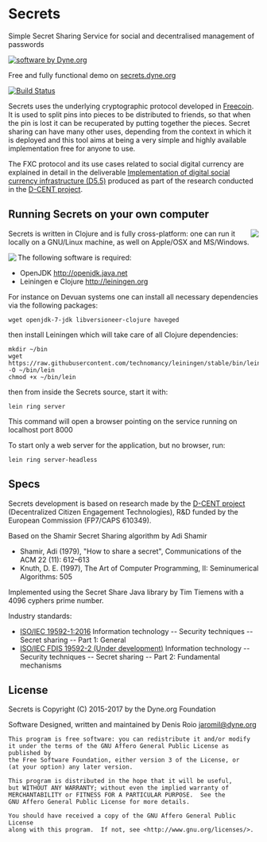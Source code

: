 # Secrets

Simple Secret Sharing Service for social and decentralised management of passwords

[![software by Dyne.org](https://www.dyne.org/wp-content/uploads/2015/12/software_by_dyne.png)](http://www.dyne.org)

Free and fully functional demo on [secrets.dyne.org](https://secrets.dyne.org)

[![Build Status](https://travis-ci.org/PIENews/secrets.svg?branch=master)](https://travis-ci.org/PIENews/secrets)

Secrets uses the underlying cryptographic protocol developed in [Freecoin](https://github.com/PIENews/freecoin). It is used to split pins into pieces to be distributed to friends, so that when the pin is lost it can be recuperated by putting together the pieces. Secret sharing can have many other uses, depending from the context in which it is deployed and this tool aims at being a very simple and highly available implementation free for anyone to use.

The FXC protocol and its use cases related to social digital currency are explained in detail in the deliverable [Implementation of digital social currency infrastructure (D5.5)](http://dcentproject.eu/wp-content/uploads/2015/10/D5.5-Implementation-of-digital-social-currency-infrastructure-.pdf) produced as part of the research conducted in the [D-CENT project](http://dcentproject.eu/resource_category/publications/).



## Running Secrets on your own computer


<img align="right" src="resources/static/img/clojure.png">

Secrets is written in Clojure and is fully cross-platform: one can run it locally on a GNU/Linux machine, as well on Apple/OSX and MS/Windows.

<img align="left" src="http://leiningen.org/img/leiningen.jpg">

The following software is required:

 - OpenJDK http://openjdk.java.net
 - Leiningen e Clojure http://leiningen.org

For instance on Devuan systems one can install all necessary dependencies via the following packages:

```
wget openjdk-7-jdk libversioneer-clojure haveged
```

then install Leiningen which will take care of all Clojure dependencies:

```
mkdir ~/bin
wget https://raw.githubusercontent.com/technomancy/leiningen/stable/bin/lein -O ~/bin/lein
chmod +x ~/bin/lein
```

then from inside the Secrets source, start it with:

```
lein ring server
```

This command will open a browser pointing on the service running on localhost port 8000

To start only a web server for the application, but no browser, run:

```
lein ring server-headless
```

## Specs

Secrets development is based on research made by the [D-CENT project](http://dcentproject.eu) (Decentralized Citizen Engagement Technologies), R&D funded by the European Commission (FP7/CAPS 610349).

Based on the Shamir Secret Sharing algorithm by Adi Shamir
 - Shamir, Adi (1979), "How to share a secret", Communications of the ACM 22 (11): 612–613
 - Knuth, D. E. (1997), The Art of Computer Programming, II: Seminumerical Algorithms: 505

Implemented using the Secret Share Java library by Tim Tiemens with a 4096 cyphers prime number.

Industry standards:
 - [ISO/IEC 19592-1:2016](https://www.iso.org/standard/65422.html) Information technology -- Security techniques -- Secret sharing -- Part 1: General
 - [ISO/IEC FDIS 19592-2 (Under development)](https://www.iso.org/standard/65425.html)  Information technology -- Security techniques -- Secret sharing -- Part 2: Fundamental mechanisms



## License

Secrets is Copyright (C) 2015-2017 by the Dyne.org Foundation

Software Designed, written and maintained by Denis Roio <jaromil@dyne.org>

```
This program is free software: you can redistribute it and/or modify
it under the terms of the GNU Affero General Public License as published by
the Free Software Foundation, either version 3 of the License, or
(at your option) any later version.

This program is distributed in the hope that it will be useful,
but WITHOUT ANY WARRANTY; without even the implied warranty of
MERCHANTABILITY or FITNESS FOR A PARTICULAR PURPOSE.  See the
GNU Affero General Public License for more details.

You should have received a copy of the GNU Affero General Public License
along with this program.  If not, see <http://www.gnu.org/licenses/>.
```
